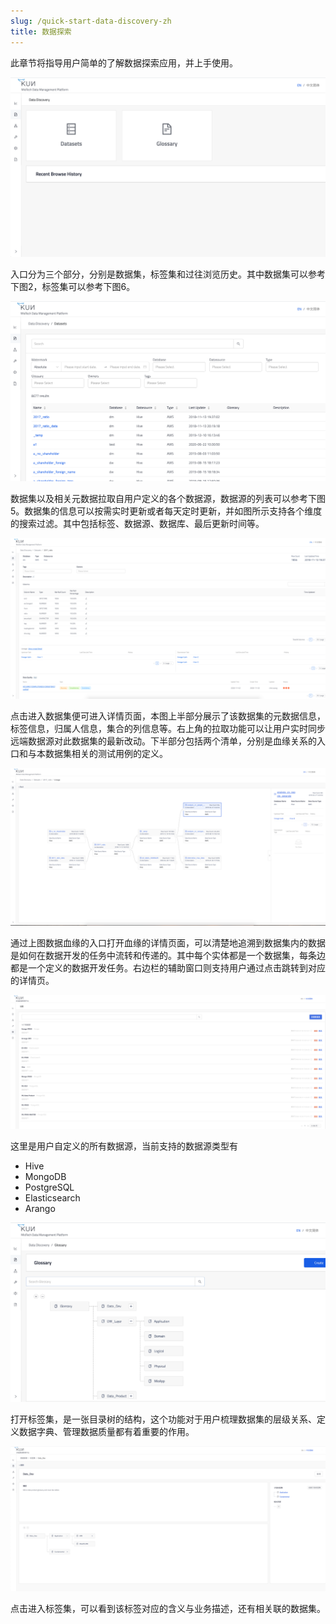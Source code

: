 ```yaml
---
slug: /quick-start-data-discovery-zh
title: 数据探索
---
```


此章节将指导用户简单的了解数据探索应用，并上手使用。

![数据探索首页 - 图1](../static/img/quick-start-data-discovery-1.png)

入口分为三个部分，分别是数据集，标签集和过往浏览历史。其中数据集可以参考下图2，标签集可以参考下图6。

![数据集页面 - 图2](../static/img/quick-start-data-discovery-2.png)

数据集以及相关元数据拉取自用户定义的各个数据源，数据源的列表可以参考下图5。数据集的信息可以按需实时更新或者每天定时更新，并如图所示支持各个维度的搜索过滤。其中包括标签、数据源、数据库、最后更新时间等。

![数据集详情页面 - 图3](../static/img/quick-start-data-discovery-3.png)

点击进入数据集便可进入详情页面，本图上半部分展示了该数据集的元数据信息，标签信息，归属人信息，集合的列信息等。右上角的拉取功能可以让用户实时同步远端数据源对此数据集的最新改动。下半部分包括两个清单，分别是血缘关系的入口和与本数据集相关的测试用例的定义。

![数据血缘详情页面 - 图4](../static/img/quick-start-data-discovery-4.png)

通过上图数据血缘的入口打开血缘的详情页面，可以清楚地追溯到数据集内的数据是如何在数据开发的任务中流转和传递的。其中每个实体都是一个数据集，每条边都是一个定义的数据开发任务。右边栏的辅助窗口则支持用户通过点击跳转到对应的详情页。

![数据源页面 - 图5](../static/img/quick-start-data-discovery-5.png)

这里是用户自定义的所有数据源，当前支持的数据源类型有
- Hive
- MongoDB
- PostgreSQL
- Elasticsearch
- Arango

![标签集目录树页面 - 图6](../static/img/quick-start-data-discovery-6.png)

打开标签集，是一张目录树的结构，这个功能对于用户梳理数据集的层级关系、定义数据字典、管理数据质量都有着重要的作用。

![标签集详情页面 - 图7](../static/img/quick-start-data-discovery-7.png)

点击进入标签集，可以看到该标签对应的含义与业务描述，还有相关联的数据集。
